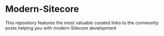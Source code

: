 # Modern-Sitecore
This repository features the most valuable curated links to the community posts helping you with modern Sitecore development
